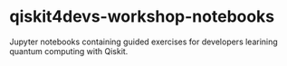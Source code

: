 # qiskit4devs-workshop-notebooks
Jupyter notebooks containing guided exercises for developers learining quantum computing with Qiskit.

